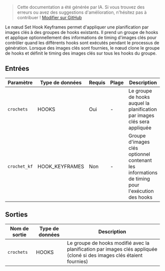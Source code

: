 > Cette documentation a été générée par IA. Si vous trouvez des erreurs ou avez des suggestions d'amélioration, n'hésitez pas à contribuer ! [Modifier sur GitHub](https://github.com/Comfy-Org/embedded-docs/blob/main/comfyui_embedded_docs/docs/SetHookKeyframes/fr.md)

Le nœud Set Hook Keyframes permet d'appliquer une planification par images clés à des groupes de hooks existants. Il prend un groupe de hooks et applique optionnellement des informations de timing d'images clés pour contrôler quand les différents hooks sont exécutés pendant le processus de génération. Lorsque des images clés sont fournies, le nœud clone le groupe de hooks et définit le timing des images clés sur tous les hooks du groupe.

## Entrées

| Paramètre | Type de données | Requis | Plage | Description |
|-----------|-----------|----------|-------|-------------|
| `crochets` | HOOKS | Oui | - | Le groupe de hooks auquel la planification par images clés sera appliquée |
| `crochet_kf` | HOOK_KEYFRAMES | Non | - | Groupe d'images clés optionnel contenant les informations de timing pour l'exécution des hooks |

## Sorties

| Nom de sortie | Type de données | Description |
|-------------|-----------|-------------|
| `crochets` | HOOKS | Le groupe de hooks modifié avec la planification par images clés appliquée (cloné si des images clés étaient fournies) |
